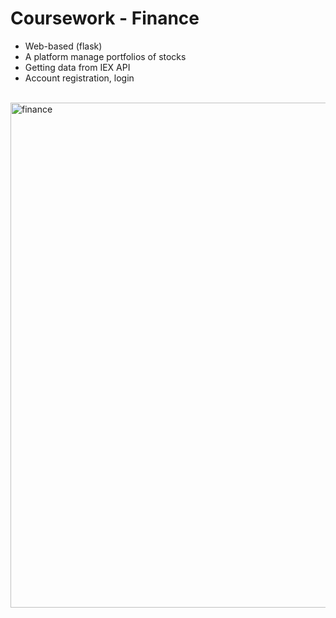# Coursework - Finance

* Web-based (flask) 
* A platform manage portfolios of stocks
* Getting data from IEX API
* Account registration, login


<br><img width="808" alt="finance" src="https://user-images.githubusercontent.com/70442354/203381028-2c0e9582-2d10-4c7d-b1eb-f072a2ad54bc.png">
